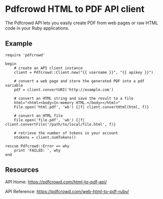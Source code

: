 # Pdfcrowd HTML to PDF API client

The Pdfcrowd API lets you easily create PDF from web pages or raw HTML
code in your Ruby applications.

## Example

    require 'pdfcrowd'
    
    begin
        # create an API client instance
        client = Pdfcrowd::Client.new("{{ username }}", "{{ apikey }}")
    
        # convert a web page and store the generated PDF into a pdf variable
        pdf = client.convertURI('http://example.com')
    
        # convert an HTML string and save the result to a file
        html="<html><body>In-memory HTML.</body></html>"
        File.open('html.pdf', 'wb') {|f| client.convertHtml(html, f)}
    
        # convert an HTML file
        File.open('file.pdf', 'wb') {|f| client.convertFile('/path/to/local/file.html', f)}
    
        # retrieve the number of tokens in your account
        ntokens = client.numTokens()
    
    rescue Pdfcrowd::Error => why
        print 'FAILED: ', why
    end

## Resources

API Home:
 <https://pdfcrowd.com/html-to-pdf-api/>
 
API Reference:
 <https://pdfcrowd.com/web-html-to-pdf-ruby/>
